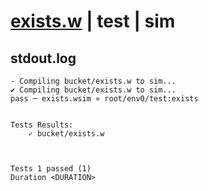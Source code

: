 # [exists.w](../../../../examples/tests/valid/exists.w) | test | sim

## stdout.log
```log
- Compiling bucket/exists.w to sim...
✔ Compiling bucket/exists.w to sim...
pass ─ exists.wsim » root/env0/test:exists
 

Tests Results:
    ✓ bucket/exists.w



Tests 1 passed (1) 
Duration <DURATION>

```

